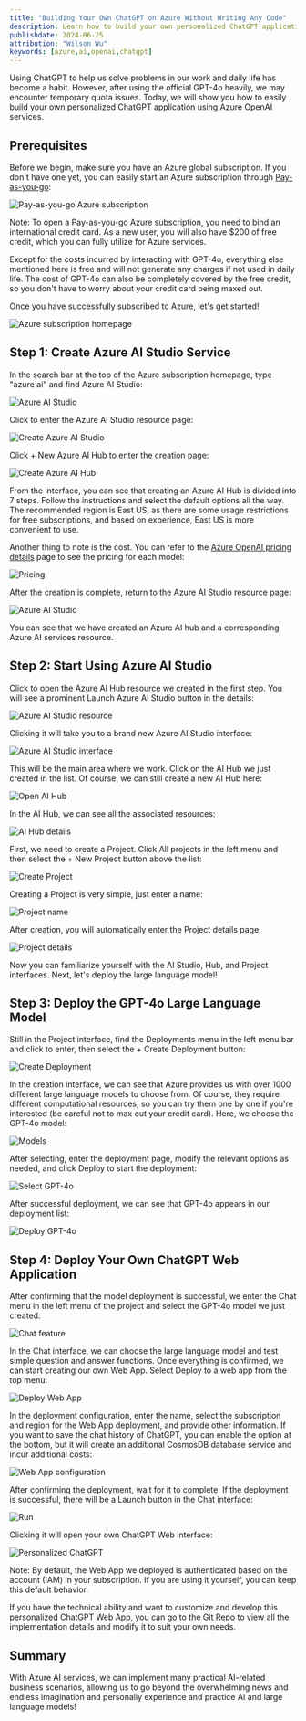 ```yaml
---
title: "Building Your Own ChatGPT on Azure Without Writing Any Code"
description: Learn how to build your own personalized ChatGPT application using Azure OpenAI services without writing any code.
publishdate: 2024-06-25
attribution: "Wilson Wu"
keywords: [azure,ai,openai,chatgpt]
---
```


Using ChatGPT to help us solve problems in our work and daily life has become a habit. However, after using the official GPT-4o heavily, we may encounter temporary quota issues. Today, we will show you how to easily build your own personalized ChatGPT application using Azure OpenAI services.

## Prerequisites

Before we begin, make sure you have an Azure global subscription. If you don't have one yet, you can easily start an Azure subscription through [Pay-as-you-go](https://azure.microsoft.com/en-us/pricing/purchase-options/pay-as-you-go/?wt.mc_id=MVP_373702):

![Pay-as-you-go Azure subscription](pay-as-you-go-azure.png)

Note: To open a Pay-as-you-go Azure subscription, you need to bind an international credit card. As a new user, you will also have $200 of free credit, which you can fully utilize for Azure services.

Except for the costs incurred by interacting with GPT-4o, everything else mentioned here is free and will not generate any charges if not used in daily life. The cost of GPT-4o can also be completely covered by the free credit, so you don't have to worry about your credit card being maxed out.

Once you have successfully subscribed to Azure, let's get started!

![Azure subscription homepage](azure-home.png)

## Step 1: Create Azure AI Studio Service

In the search bar at the top of the Azure subscription homepage, type "azure ai" and find Azure AI Studio:

![Azure AI Studio](1-start.png)

Click to enter the Azure AI Studio resource page:

![Create Azure AI Studio](1-create-ai.png)

Click + New Azure AI Hub to enter the creation page:

![Create Azure AI Hub](1-ai-hub.png)

From the interface, you can see that creating an Azure AI Hub is divided into 7 steps. Follow the instructions and select the default options all the way. The recommended region is East US, as there are some usage restrictions for free subscriptions, and based on experience, East US is more convenient to use.

Another thing to note is the cost. You can refer to the [Azure OpenAI pricing details](https://azure.microsoft.com/en-us/pricing/details/cognitive-services/openai-service/?wt.mc_id=MVP_373702) page to see the pricing for each model:

![Pricing](1-price.png)

After the creation is complete, return to the Azure AI Studio resource page:

![Azure AI Studio](1-created.png)

You can see that we have created an Azure AI hub and a corresponding Azure AI services resource.

## Step 2: Start Using Azure AI Studio

Click to open the Azure AI Hub resource we created in the first step. You will see a prominent Launch Azure AI Studio button in the details:

![Azure AI Studio resource](2-use-ai.png)

Clicking it will take you to a brand new Azure AI Studio interface:

![Azure AI Studio interface](2-ai-studio.png)

This will be the main area where we work. Click on the AI Hub we just created in the list. Of course, we can still create a new AI Hub here:

![Open AI Hub](2-open-hub.png)

In the AI Hub, we can see all the associated resources:

![AI Hub details](2-hub-detail.png)

First, we need to create a Project. Click All projects in the left menu and then select the + New Project button above the list:

![Create Project](2-new-project.png)

Creating a Project is very simple, just enter a name:

![Project name](2-project.png)

After creation, you will automatically enter the Project details page:

![Project details](2-project-detail.png)

Now you can familiarize yourself with the AI Studio, Hub, and Project interfaces. Next, let's deploy the large language model!

## Step 3: Deploy the GPT-4o Large Language Model

Still in the Project interface, find the Deployments menu in the left menu bar and click to enter, then select the + Create Deployment button:

![Create Deployment](3-create-deployment.png)

In the creation interface, we can see that Azure provides us with over 1000 different large language models to choose from. Of course, they require different computational resources, so you can try them one by one if you're interested (be careful not to max out your credit card). Here, we choose the GPT-4o model:

![Models](3-models.png)

After selecting, enter the deployment page, modify the relevant options as needed, and click Deploy to start the deployment:

![Select GPT-4o](3-deploy-gpt-4o.png)

After successful deployment, we can see that GPT-4o appears in our deployment list:

![Deploy GPT-4o](3-gpt-4o.png)

## Step 4: Deploy Your Own ChatGPT Web Application

After confirming that the model deployment is successful, we enter the Chat menu in the left menu of the project and select the GPT-4o model we just created:

![Chat feature](4-chat.png)

In the Chat interface, we can choose the large language model and test simple question and answer functions. Once everything is confirmed, we can start creating our own Web App. Select Deploy to a web app from the top menu:

![Deploy Web App](4-web-app.png)

In the deployment configuration, enter the name, select the subscription and region for the Web App deployment, and provide other information. If you want to save the chat history of ChatGPT, you can enable the option at the bottom, but it will create an additional CosmosDB database service and incur additional costs:

![Web App configuration](4-deploy-web.png)

After confirming the deployment, wait for it to complete. If the deployment is successful, there will be a Launch button in the Chat interface:

![Run](4-launch.png)

Clicking it will open your own ChatGPT Web interface:

![Personalized ChatGPT](4-app-page.png)

Note: By default, the Web App we deployed is authenticated based on the account (IAM) in your subscription. If you are using it yourself, you can keep this default behavior.

If you have the technical ability and want to customize and develop this personalized ChatGPT Web App, you can go to the [Git Repo](https://github.com/microsoft/sample-app-aoai-chatGPT?wt.mc_id=MVP_373702) to view all the implementation details and modify it to suit your own needs.

## Summary

With Azure AI services, we can implement many practical AI-related business scenarios, allowing us to go beyond the overwhelming news and endless imagination and personally experience and practice AI and large language models!
